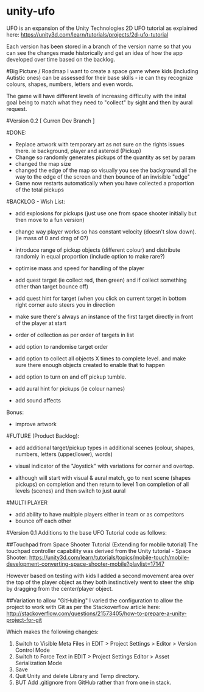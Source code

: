 # unity-ufo


UFO is an expansion of the Unity Technologies 2D UFO tutorial as explained here:
https://unity3d.com/learn/tutorials/projects/2d-ufo-tutorial

Each version has been stored in a branch of the version name so that you can see the changes made historically and get an idea of how the app developed over time based on the backlog.

#Big Picture / Roadmap
I want to create a space game where kids (including Autistic ones) can be assessed for their base skills - ie can they recognize colours, shapes, numbers, letters and even words.

The game will have different levels of increasing difficulty with the inital goal being to match what they need to "collect" by sight and then by aural request.



#Version 0.2 [ Curren Dev Branch ]

#DONE:
* Replace artwork with temporary art as not sure on the rights issues there. ie background, player and asteroid (Pickup)
* Change so randomly generates pickups of the quantity as set by param
* changed the map size
* changed the edge of the map so visually you see the background all the way to the edge of the screen and then bounce of an invisible "edge"
* Game now restarts automatically when you have collected a proportion of the total pickups


#BACKLOG - Wish List:
* add explosions for pickups (just use one from space shooter initially but then move to a fun version)
* change way player works so has constant velocity (doesn't slow down). (ie mass of 0 and drag of 0?)
* introduce range of pickup objects (different colour) and distribute randomly in equal proportion (include option to make rare?)

* optimise mass and speed for handling of the player
* add quest target (ie collect red, then green) and if collect something other than target bounce off)
* add quest hint for target (when you click on current target in bottom right corner auto steers you in direction
* make sure there's always an instance of the first target directly in front of the player at start 
* order of collection as per order of targets in list 
* add option to randomise target order
* add option to collect all objects X times to complete level. and make sure there enough objects created to enable that to happen
* add option to turn on and off pickup tumble.
* add aural hint for pickups (ie colour names)
* add sound affects

Bonus:
* improve artwork


#FUTURE (Product Backlog):
* add additional target/pickup types in additional scenes (colour, shapes, numbers, letters (upper/lower), words)

* visual indicator of the "Joystick" with variations for corner and overtop.
* although will start with visual & aural match, go to next scene (shapes pickups) on completion and then return to level 1 on completion of all levels (scenes) and then switch to just aural 

#MULTI PLAYER
* add ability to have multiple players either in team or as competitors
* bounce off each other

#Version 0.1
Additions to the base UFO Tutorial code as follows:

##Touchpad from Space Shooter Tutorial (Extending for mobile tutorial)
The touchpad controller capability was derived from the Unity tutorial - Space Shooter:
https://unity3d.com/learn/tutorials/topics/mobile-touch/mobile-development-converting-space-shooter-mobile?playlist=17147

However based on testing with kids I added a second movement area over the top of the player object as they both instinctively went to steer the ship by dragging from the center/player object. 

##Variation to allow "GitHubing"
I varied the configuration to allow the project to work with Git as per the Stackoverflow article here:
http://stackoverflow.com/questions/21573405/how-to-prepare-a-unity-project-for-git

Which makes the following changes:
1. Switch to Visible Meta Files in EDIT > Project Settings > Editor > Version Control Mode
2. Switch to Force Text in EDIT > Project Settings Editor > Asset Serialization Mode
3. Save 
4. Quit Unity and delete Library and Temp directory.
5. BUT Add .gitignore from GitHub rather than from one in stack.




